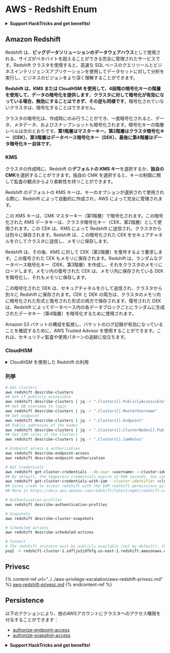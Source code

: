 # AWS - Redshift Enum

<details>

<summary><strong>Support HackTricks and get benefits!</strong></summary>

* もし **HackTricks であなたの会社を宣伝したい**場合や、**PEASS の最新バージョンを見たい**場合、または **HackTricks を PDF でダウンロード**したい場合は、[**SUBSCRIPTION PLANS**](https://github.com/sponsors/carlospolop) をチェックしてください！
* [**公式の PEASS & HackTricks スワッグ**](https://peass.creator-spring.com) を手に入れましょう
* [**The PEASS Family**](https://opensea.io/collection/the-peass-family) を見つけてください。これは私たちの独占的な [**NFT**](https://opensea.io/collection/the-peass-family) のコレクションです
* 💬 [**Discord グループ**](https://discord.gg/hRep4RUj7f) または [**telegram グループ**](https://t.me/peass) に参加するか、**Twitter** 🐦 [**@carlospolopm**](https://twitter.com/carlospolopm) をフォローしてください。
* **HackTricks** と **HackTricks Cloud** の github レポジトリに **PR を提出**して、あなたのハッキングテクニックを共有してください。

</details>

## Amazon Redshift

Redshift は、**ビッグデータソリューションのデータウェアハウス**として使用される、サイズがペタバイトを超えることができる完全に管理されたサービスです。Redshift クラスタを使用すると、高速な SQL ベースのクエリツールとビジネスインテリジェンスアプリケーションを使用してデータセットに対して分析を実行し、ビジネスのビジョンをより深く理解することができます。

**Redshift は、KMS または CloudHSM を使用して、4段階の暗号化キーの階層を使用して、データの暗号化を提供します**。**クラスタに対して暗号化が有効になっている場合、無効にすることはできず、その逆も同様です**。暗号化されていないクラスタは、暗号化することはできません。

クラスタの暗号化は、作成時にのみ行うことができ、一度暗号化されると、データ、メタデータ、およびスナップショットも暗号化されます。暗号化キーの階層レベルは次のとおりです。**第1階層はマスターキー、第2階層はクラスタ暗号化キー（CEK）、第3階層はデータベース暗号化キー（DEK）、最後に第4階層はデータ暗号化キー自体です**。

### KMS

クラスタの作成時に、Redshift の**デフォルトの KMS キー**を選択するか、**独自の CMK**を選択することができます。独自の CMK を選択すると、キーの制御に関して監査の観点からより柔軟性を持つことができます。

Redshift のデフォルトの KMS キーは、キーのオプションが選択されて使用される際に、Redshift によって自動的に作成され、AWS によって完全に管理されます。

この KMS キーは、CMK マスターキー（第1階層）で暗号化されます。この暗号化された KMS データキーは、クラスタ暗号化キー（CEK、第2階層）として使用されます。この CEK は、KMS によって Redshift に送信され、クラスタからは別々に保存されます。Redshift は、この暗号化された CEK をセキュアチャネルを介してクラスタに送信し、メモリに保存します。

Redshift は、その後、KMS に対して CEK（第2階層）を復号するよう要求します。この復号された CEK もメモリに保存されます。Redshift は、ランダムなデータベース暗号化キー（DEK、第3階層）を作成し、それをクラスタのメモリにロードします。メモリ内の復号された CEK は、メモリ内に保存されている DEK を暗号化し、それもメモリに保存します。

この暗号化された DEK は、セキュアチャネルを介して送信され、クラスタから別々に Redshift に保存されます。CEK と DEK の両方は、クラスタのメモリ内に暗号化された形式と復号された形式の両方で保存されます。復号された DEK は、Redshift によってデータベース内の各データブロックごとにランダムに生成されたデータキー（第4階層）を暗号化するために使用されます。

Amazon S3 バケットの構成を監視し、バケットのログ記録が有効になっていることを確認するために、AWS Trusted Advisor を使用することができます。これは、セキュリティ監査や使用パターンの追跡に役立ちます。

### CloudHSM

<details>

<summary>CloudHSM を使用した Redshift の利用</summary>

暗号化を行うために CloudHSM を使用する場合、まず HSM クライアントと Redshift の間で信頼できる接続を設定する必要があります。この接続は、暗号化キーを HSM クライアントと Redshift クラスタの間で送信するための安全な通信を提供するために必要です。ランダムに生成されたプライベートキーとパブリックキーのペアを使用して、Redshift は公開クライアント証明書を作成し、暗号化して Redshift に保存します。これをダウンロードして HSM クライアントに登録し、正しい HSM パーティションに割り当てる必要があります。

次に、Redshift を HSM クライアントの以下の詳細で構成する必要があります。HSM の IP アドレス、HSM パーティション名、HSM パーティションパスワード、および HSM サーバ証明書（CloudHSM によって内部マスターキーを使用して暗号化されます）。これらの情報が提供されると、Redshift は接続でき、開発パーティションにアクセスできることを確認および検証します。

内部のセキュリティポリシーまたはガバナンスコントロールにより、キーのローテーションを適用する必要がある場合は、Redshift を使用して暗号化されたクラスタの暗号化キーをローテーションすることが可能です。ただし、キーのローテーションプロセス中にクラスタが一時的に利用できなくなるため、必要な場合や疑われる場合にのみキーをローテーションすることが最善です。

ローテーション中、Redshift はクラスタの CEK とそのバックアップのための CEK をローテーションします。クラスタの DEK もローテーションしますが、DEK を使用して暗号化された S3 に保存されているスナップショットの DEK をローテーションすることはできません。クラスタは「キーのローテーション中」の状態になり、プロセスが完了すると状態が「利用可能」に戻ります。

</details>

### 列挙
```bash
# Get clusters
aws redshift describe-clusters
## Get if publicly accessible
aws redshift describe-clusters | jq -r ".Clusters[].PubliclyAccessible"
## Get DB username to login
aws redshift describe-clusters | jq -r ".Clusters[].MasterUsername"
## Get endpoint
aws redshift describe-clusters | jq -r ".Clusters[].Endpoint"
## Public addresses of the nodes
aws redshift describe-clusters | jq -r ".Clusters[].ClusterNodes[].PublicIPAddress"
## Get IAM roles of the clusters
aws redshift describe-clusters | jq -r ".Clusters[].IamRoles"

# Endpoint access & authorization
aws redshift describe-endpoint-access
aws redshift describe-endpoint-authorization

# Get credentials
aws redshift get-cluster-credentials --db-user <username> --cluster-identifier <cluster-id>
## By default, the temporary credentials expire in 900 seconds. You can optionally specify a duration between 900 seconds (15 minutes) and 3600 seconds (60 minutes).
aws redshift get-cluster-credentials-with-iam --cluster-identifier <cluster-id>
## Gives creds to access redshift with the IAM redshift permissions given to the current AWS account
## More in https://docs.aws.amazon.com/redshift/latest/mgmt/redshift-iam-access-control-identity-based.html

# Authentication profiles
aws redshift describe-authentication-profiles

# Snapshots
aws redshift describe-cluster-snapshots

# Scheduled actions
aws redshift describe-scheduled-actions

# Connect
# The redshift instance must be publicly available (not by default), the sg need to allow inbounds connections to the port and you need creds
psql -h redshift-cluster-1.sdflju3jdfkfg.us-east-1.redshift.amazonaws.com -U admin -d dev -p 5439
```
## Privesc

{% content-ref url="../../aws-privilege-escalation/aws-redshift-privesc.md" %}
[aws-redshift-privesc.md](../../aws-privilege-escalation/aws-redshift-privesc.md)
{% endcontent-ref %}

## Persistence

以下のアクションにより、他のAWSアカウントにクラスタへのアクセス権限を付与することができます：

* [authorize-endpoint-access](https://docs.aws.amazon.com/cli/latest/reference/redshift/authorize-endpoint-access.html)
* [authorize-snapshot-access](https://docs.aws.amazon.com/cli/latest/reference/redshift/authorize-snapshot-access.html)

<details>

<summary><strong>Support HackTricks and get benefits!</strong></summary>

* もしもあなたの**会社をHackTricksで宣伝したい**場合や、**PEASSの最新バージョンを入手したい**場合は、[**SUBSCRIPTION PLANS**](https://github.com/sponsors/carlospolop)をチェックしてください！
* [**公式PEASS＆HackTricksグッズ**](https://peass.creator-spring.com)を手に入れましょう
* [**The PEASS Family**](https://opensea.io/collection/the-peass-family)を見つけて、独占的な[**NFTs**](https://opensea.io/collection/the-peass-family)を手に入れましょう
* 💬 [**Discordグループ**](https://discord.gg/hRep4RUj7f)または[**Telegramグループ**](https://t.me/peass)に参加するか、**Twitter** 🐦 [**@carlospolopm**](https://twitter.com/carlospolopm)をフォローしましょう。
* **HackTricks**と**HackTricks Cloud**のgithubリポジトリにPRを提出して、あなたのハッキングトリックを共有しましょう。

</details>
